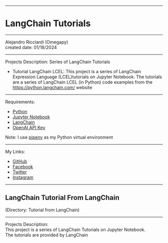 -----------------------------------------------------------------------------------------------------------------------------
# LangChain Tutorials
-----------------------------------------------------------------------------------------------------------------------------

 Alejandro Ricciardi (Omegapy)  
 created date: 01/18/2024  

-----------------------------------------------------------------------------------------------------------------------------

Projects Description:
Series of LangChain Tutorials

- Tutorial LangChain LCEL: This project is a series of LangChain Expression Language (LCEL)tutorials on Jupyter Notebook.
The tutorials are a series of LangChain LCEL (in Python) code examples from the https://python.langchain.com/ website

-----------------------------------------------------------------------------------------------------------------------------

Requirements:
- [Python](https://www.python.org/)  
- [Jupyter Notebook](https://jupyter.org/)  
- [LangChain](https://www.langchain.com/) 
- [OpenAI API Key](https://openai.com/)  
 
Note: I use [pipenv]( https://pipenv.pypa.io/en/latest/) as my Python virtual environment

-----------------------------------------------------------------------------------------------------------------------------

My Links:   
- [GitHub](https://github.com/Omegapy)   
- [Facebook](https://www.facebook.com/profile.php?id=100089638857137)  
- [Twitter](https://twitter.com/RicciardiAlex)   
- [Instagram](https://www.instagram.com/alexomegapy/)  

-----------------------------------------------------------------------------------------------------------------------------
## LangChain Tutorial From LangChain 
(Directory: Tutorial from LangChain)

-----------------------------------------------------------------------------------------------------------------------------  

Projects Description:  
This project is a series of LangChain Tutorials on Jupyter Notebook.  
The tutorials are provided by LangChain




